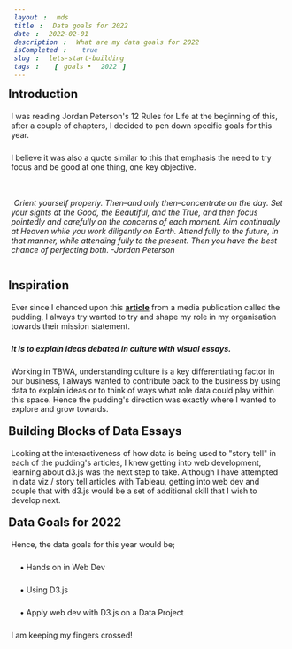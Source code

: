 ```yaml
---
layout: mds
title: Data goals for 2022
date: 2022-02-01
description: What are my data goals for 2022
isCompleted: true
slug: lets-start-building
tags: [goals • 2022]
---
```


## Introduction

<p>I was reading Jordan Peterson's 12 Rules for Life at the beginning of this, after a couple of chapters, I decided to pen down specific goals for this year.</p>

<p> I believe it was also a quote similar to this that emphasis the need to try focus and be good at one thing, one key objective. 
</p>

<p></p>

<span>Orient yourself properly. Then–and only then–concentrate on the day. Set your sights at the Good, the Beautiful, and the True, and then focus pointedly and carefully on the concerns of each moment. Aim continually at Heaven while you work diligently on Earth. Attend fully to the future, in that manner, while attending fully to the present. Then you have the best chance of perfecting both. -Jordan Peterson</span>

<p></p>

## Inspiration

Ever since I chanced upon this **[article](https://pudding.cool/2021/10/judge-my-music/)** from a media publication called the pudding, I always try wanted to try and shape my role in my organisation towards their mission statement.

**_It is to explain ideas debated in culture with visual essays._**

Working in TBWA, understanding culture is a key differentiating factor in our business, I always wanted to contribute back to the business by using data to explain ideas or to think of ways what role data could play within this space. Hence the pudding's direction was exactly where I wanted to explore and grow towards.

## Building Blocks of Data Essays

Looking at the interactiveness of how data is being used to "story tell" in each of the pudding's articles, I knew getting into web development, learning about d3.js was the next step to take. Although I have attempted in data viz / story tell articles with Tableau, getting into web dev and couple that with d3.js would be a set of additional skill that I wish to develop next.

## Data Goals for 2022

Hence, the data goals for this year would be;

&nbsp;&nbsp;&nbsp; • Hands on in Web Dev

&nbsp;&nbsp;&nbsp; • Using D3.js

&nbsp;&nbsp;&nbsp; • Apply web dev with D3.js on a Data Project

I am keeping my fingers crossed!

<style>
	h2 {
		font-weight: bold;
        margin: 10px 5px 10px 0px;
	}

	p {
		padding:5px
	}

	span {
		text-align:center;
		font-style: italic;
		padding:5px
	}
</style>
